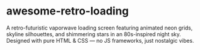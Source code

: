 # awesome-retro-loading
A retro-futuristic vaporwave loading screen featuring animated neon grids, skyline silhouettes, and shimmering stars in an 80s-inspired night sky. Designed with pure HTML &amp; CSS — no JS frameworks, just nostalgic vibes.
